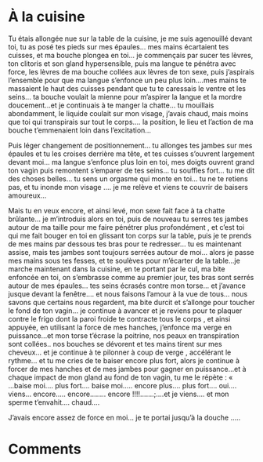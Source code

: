 # À la cuisine

Tu étais allongée nue sur la table de la cuisine, je me suis agenouillé devant toi, tu as posé tes pieds sur mes épaules... mes mains écartaient tes cuisses, et ma bouche plongea en toi... je commençais par sucer tes lèvres, ton clitoris et son gland hypersensible, puis ma langue te pénétra avec force, les lèvres de ma bouche collées aux lèvres de ton sexe, puis j’aspirais l’ensemble pour que ma langue s’enfonce un peu plus loin....mes mains te massaient le haut des cuisses pendant que tu te caressais le ventre et les seins... ta bouche voulait la mienne pour m’aspirer la langue et la mordre doucement...et je continuais à te manger la chatte... tu mouillais abondamment, le liquide coulait sur mon visage, j’avais chaud, mais moins que toi qui transpirais sur tout le corps.... la position, le lieu et l’action de ma bouche t’emmenaient loin dans l’excitation...

Puis léger changement de positionnement... tu allonges tes jambes sur mes épaules et tu les croises derrière ma tête, et tes cuisses s’ouvrent largement devant moi... ma langue s’enfonce plus loin en toi, mes doigts ouvrent grand ton vagin puis remontent s’emparer de tes seins... tu souffles fort... tu me dit des choses belles... tu sens un orgasme qui monte en toi... tu ne te retiens pas, et tu inonde mon visage .... je me relève et viens te couvrir de baisers amoureux...

Mais tu en veux encore, et ainsi levé, mon sexe fait face à ta chatte brûlante... je m’introduis alors en toi, puis de nouveau tu serres tes jambes autour de ma taille pour me faire pénétrer plus profondément , et c’est toi qui me fait bouger en toi en glissant ton corps sur la table, puis je te prends de mes mains par dessous tes bras pour te redresser... tu es maintenant assise, mais tes jambes sont toujours serrées autour de moi... alors je passe mes mains sous tes fesses, et te soulèves pour m’écarter de la table...je marche maintenant dans la cuisine, en te portant par le cul, ma bite enfoncée en toi, on s’embrasse comme au premier jour, tes bras sont serrés autour de mes épaules... tes seins écrasés contre mon torse... et j’avance jusque devant la fenêtre.... et nous faisons l’amour à la vue de tous... nous savons que certains nous regardent, ma bite durcit et s’allonge pour toucher le fond de ton vagin... je continue à avancer et je reviens pour te plaquer contre le frigo dont la paroi froide te contracte tous le corps , et ainsi appuyée, en utilisant la force de mes hanches, j’enfonce ma verge en puissance...et mon torse t’écrase la poitrine, nos peaux en transpiration sont collées.. nos bouches se dévorent et tes mains tirent sur mes cheveux... et je continue à te pilonner à coup de verge , accélérant le rythme... et tu me cries de te baiser encore plus fort, alors je continue à forcer de mes hanches et de mes jambes pour gagner en puissance...et à chaque impact de mon gland au fond de ton vagin, tu me le répète : « ...baise moi.... plus fort.... baise moi..... encore plus.... plus fort.... oui.... viens... encore..... encore........ encore !!!!.......;....et je viens.... et mon sperme t’envahit.... chaud.... 

J’avais encore assez de force en moi... je te portai jusqu’à la douche .....

# Comments

